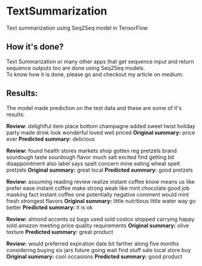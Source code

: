 # TextSummarization
Text summarization using Seq2Seq model in TensorFlow

## How it's done?
Text Summarization or many other apps that get sequence input and return sequence outputs too are done using Seq2Seq models. <br> To know how it is done, please go and checkout my article on medium: <br>

## Results:
The model made prediction on the test data and these are some of it's results: <br>

**Review**: delightful item place bottom champagne added sweet twist holiday party made drink look wonderful loved well priced 
**Original summary:** price ever 
**Predicted summary:**  delicious


**Review:** found health stores markets shop gotten reg pretzels brand sourdough taste sourdough flavor much salt excited find getting bit disappointment also label says spelt concern mine eating wheat spelt pretzels 
**Original summary:** great local 
**Predicted summary:**  good pretzels


**Review:** assuming reading review realize instant coffee know means us like prefer ease instant coffee make strong weak like mint chocolate good job masking fact instant coffee one potentially negative comment would mint fresh strongest flavors 
**Original summary:** little nutritious little water way go better 
**Predicted summary:**  it is ok


**Review:** almond accents oz bags used sold costco stopped carrying happy sold amazon meeting price quality requirements 
**Original summary:** olive texture 
**Predicted summary:**  great product


**Review:** would preferred expiration date bit farther along five months considering buying six jars future going wait find stuff sale local store buy 
**Original summary:** cool occasions 
**Predicted summary:**  good product

